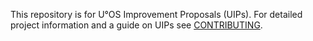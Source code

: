 This repository is for U°OS Improvement Proposals (UIPs).
For detailed project information and a guide on UIPs see [CONTRIBUTING](../../../uos.docs/blob/master/CONTRIBUTING.md).
